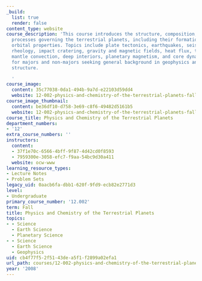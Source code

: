 ```yaml
---
_build:
  list: true
  render: false
content_type: website
course_description: 'This course introduces the structure, composition, and physical
  processes governing the terrestrial planets, including their formation and basic
  orbital properties. Topics include plate tectonics, earthquakes, seismic waves,
  rheology, impact cratering, gravity and magnetic fields, heat flux, thermal structure,
  mantle convection, deep interiors, planetary magnetism, and core dynamics. Suitable
  for majors and non-majors seeking general background in geophysics and planetary
  structure.

  '
course_image:
  content: 35c77038-0da1-494b-9a7d-e22103d59dd4
  website: 12-002-physics-and-chemistry-of-the-terrestrial-planets-fall-2008
course_image_thumbnail:
  content: be36df10-d758-3e69-c8f6-49482d5161b5
  website: 12-002-physics-and-chemistry-of-the-terrestrial-planets-fall-2008
course_title: Physics and Chemistry of the Terrestrial Planets
department_numbers:
- '12'
extra_course_numbers: ''
instructors:
  content:
  - 37f1e70c-6566-4bff-9f87-4d42cd0f8593
  - 7959300e-3058-efc7-f9aa-54bc9d30a411
  website: ocw-www
learning_resource_types:
- Lecture Notes
- Problem Sets
legacy_uid: 0aacb6fa-dbb1-620f-9fd9-ecb82e2771d3
level:
- Undergraduate
primary_course_number: '12.002'
term: Fall
title: Physics and Chemistry of the Terrestrial Planets
topics:
- - Science
  - Earth Science
  - Planetary Science
- - Science
  - Earth Science
  - Geophysics
uid: cb4f77f5-2f51-43de-a5f1-f2899a02efa1
url_path: courses/12-002-physics-and-chemistry-of-the-terrestrial-planets-fall-2008
year: '2008'
---
```

